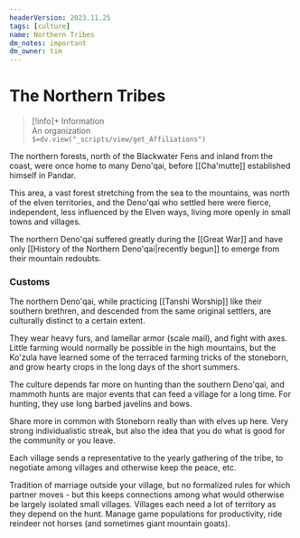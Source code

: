 ```yaml
---
headerVersion: 2023.11.25
tags: [culture]
name: Northern Tribes
dm_notes: important
dm_owner: tim
---
```

# The Northern Tribes
>[!info]+ Information  
> An organization  
> `$=dv.view("_scripts/view/get_Affiliations")`


The northern forests, north of the Blackwater Fens and inland from the coast, were once home to many Deno'qai, before [[Cha'mutte]] established himself in Pandar. 

This area, a vast forest stretching from the sea to the mountains, was north of the elven territories, and the Deno'qai who settled here were fierce, independent, less influenced by the Elven ways, living more openly in small towns and villages.

The northern Deno'qai suffered greatly during the [[Great War]] and have only [[History of the Northern Deno'qai|recently begun]] to emerge from their mountain redoubts.
### Customs

The northern Deno'qai, while practicing [[Tanshi Worship]] like their southern brethren, and descended from the same original settlers, are culturally distinct to a certain extent.

They wear heavy furs, and lamellar armor (scale mail), and fight with axes. Little farming would normally be possible in the high mountains, but the Ko'zula have learned some of the terraced farming tricks of the stoneborn, and grow hearty crops in the long days of the short summers.

The culture depends far more on hunting than the southern Deno'qai, and mammoth hunts are major events that can feed a village for a long time. For hunting, they use long barbed javelins and bows.

Share more in common with Stoneborn really than with elves up here. Very strong individualistic streak, but also the idea that you do what is good for the community or you leave.

Each village sends a representative to the yearly gathering of the tribe, to negotiate among villages and otherwise keep the peace, etc.

Tradition of marriage outside your village, but no formalized rules for which partner moves - but this keeps connections among what would otherwise be largely isolated small villages. Villages each need a lot of territory as they depend on the hunt. Manage game populations for productivity, ride reindeer not horses (and sometimes giant mountain goats).